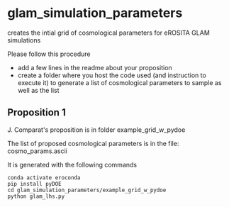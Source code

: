 # glam_simulation_parameters
creates the intial grid of cosmological parameters for eROSITA GLAM simulations

Please follow this procedure
 * add a few lines in the readme about your proposition 
 * create a folder where you host the code used (and instruction to execute it) to generate a list of cosmological parameters to sample as well as the list


## Proposition 1

J. Comparat's proposition is in folder example_grid_w_pydoe

The list of proposed cosmological parameters is in the file: cosmo_params.ascii

It is generated with the following commands
```
conda activate eroconda
pip install pyDOE
cd glam_simulation_parameters/example_grid_w_pydoe
python glam_lhs.py 
```
